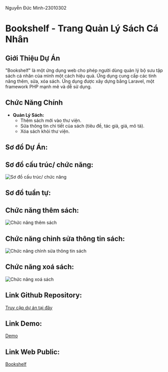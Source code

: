 Nguyễn Đức Minh-23010302 
# Bookshelf - Trang Quản Lý Sách Cá Nhân

## Giới Thiệu Dự Án
"Bookshelf" là một ứng dụng web cho phép người dùng quản lý bộ sưu tập sách cá nhân của mình một cách hiệu quả. Ứng dụng cung cấp các tính năng thêm, sửa, xóa sách. Ứng dụng được xây dựng bằng Laravel, một framework PHP mạnh mẽ và dễ sử dụng.

## Chức Năng Chính

- **Quản Lý Sách:**
    - Thêm sách mới vào thư viện.
    - Sửa thông tin chi tiết của sách (tiêu đề, tác giả, giá, mô tả).
    - Xóa sách khỏi thư viện.
      
## Sơ đồ Dự Án:

## Sơ đồ cấu trúc/ chức năng:

![Sơ đồ cấu trúc/ chức năng](https://github.com/user-attachments/assets/4d43eb7a-0db1-4613-b0a7-4bf29a2d56cf)

## Sơ đồ tuần tự:
## Chức năng thêm sách:

![Chức năng thêm sách](https://github.com/user-attachments/assets/5a86d2d1-8067-4b2b-a195-aa1be5b90c23)

## Chức năng chỉnh sửa thông tin sách:

![Chức năng chỉnh sửa thông tin sách](https://github.com/user-attachments/assets/4026f723-1896-4a29-aa2c-c494ce48fca2)

## Chức năng xoá sách:

![Chức năng xoá sách](https://github.com/user-attachments/assets/bb7cfc73-c67c-4265-bc60-50cbacba8d76)

## Link Github Repository:
[Truy cập dự án tại đây](https://github.com/ngMinh42/TKWNC-Bookshelf)

## Link Demo:
[Demo](https://youtu.be/CRyA6iVNxN0)

## Link Web Public:
[Bookshelf](http://127.0.0.1:8000/books)


